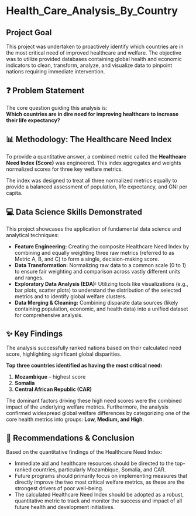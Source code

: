 # Health_Care_Analysis_By_Country

## Project Goal
This project was undertaken to proactively identify which countries are in the most critical need of improved healthcare and welfare. The objective was to utilize provided databases containing global health and economic indicators to clean, transform, analyze, and visualize data to pinpoint nations requiring immediate intervention.

## ❓ Problem Statement
The core question guiding this analysis is:  
**Which countries are in dire need for improving healthcare to increase their life expectancy?**

## 📊 Methodology: The Healthcare Need Index
To provide a quantitative answer, a combined metric called the **Healthcare Need Index (Score)** was engineered. This index aggregates and weights normalized scores for three key welfare metrics.  

The index was designed to treat all three normalized metrics equally to provide a balanced assessment of population, life expectancy, and GNI per capita.

## 💻 Data Science Skills Demonstrated
This project showcases the application of fundamental data science and analytical techniques:

- **Feature Engineering:** Creating the composite Healthcare Need Index by combining and equally weighting three raw metrics (referred to as Metric A, B, and C) to form a single, decision-making score.
- **Data Transformation:** Normalizing raw data to a common scale (0 to 1) to ensure fair weighting and comparison across vastly different units and ranges.
- **Exploratory Data Analysis (EDA):** Utilizing tools like visualizations (e.g., bar plots, scatter plots) to understand the distribution of the selected metrics and to identify global welfare clusters.
- **Data Merging & Cleaning:** Combining disparate data sources (likely containing population, economic, and health data) into a unified dataset for comprehensive analysis.

## ✨ Key Findings
The analysis successfully ranked nations based on their calculated need score, highlighting significant global disparities.  

**Top three countries identified as having the most critical need:**
1. **Mozambique** – highest score
2. **Somalia**
3. **Central African Republic (CAR)**

The dominant factors driving these high need scores were the combined impact of the underlying welfare metrics. Furthermore, the analysis confirmed widespread global welfare differences by categorizing one of the core health metrics into groups: **Low, Medium, and High**.

## 📝 Recommendations & Conclusion
Based on the quantitative findings of the Healthcare Need Index:  

- Immediate aid and healthcare resources should be directed to the top-ranked countries, particularly Mozambique, Somalia, and CAR.  
- Future programs should primarily focus on implementing measures that directly improve the two most critical welfare metrics, as these are the strongest drivers of poor well-being.  
- The calculated Healthcare Need Index should be adopted as a robust, quantitative metric to track and monitor the success and impact of all future health and development initiatives.
